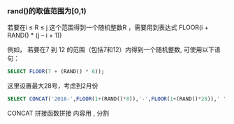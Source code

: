 ### rand()的取值范围为[0,1)

若要在i ≤ R ≤ j 这个范围得到一个随机整数R ，需要用到表达式 FLOOR(i + RAND() * (j – i + 1))

例如， 若要在7 到 12 的范围（包括7和12）内得到一个随机整数, 可使用以下语句：

```sql
SELECT FLOOR(7 + (RAND() * 6));
```

这里设置最大28号，考虑到2月份

```sql
SELECT CONCAT('2018-',FLOOR(1+(RAND()*8)),'-',FLOOR(1+(RAND()*28)),' ', FLOOR(0+(RAND()*23)),':',FLOOR(0+(RAND()*58)),':',FLOOR(0+(RAND()*58)))
```

CONCAT 拼接函数拼接 内容用 , 分割



